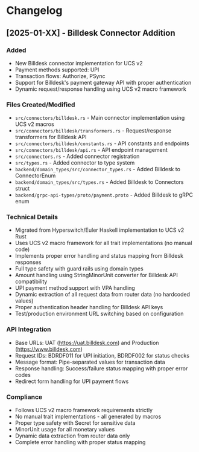 # Changelog

## [2025-01-XX] - Billdesk Connector Addition

### Added
- New Billdesk connector implementation for UCS v2
- Payment methods supported: UPI
- Transaction flows: Authorize, PSync
- Support for Billdesk's payment gateway API with proper authentication
- Dynamic request/response handling using UCS v2 macro framework

### Files Created/Modified
- `src/connectors/billdesk.rs` - Main connector implementation using UCS v2 macros
- `src/connectors/billdesk/transformers.rs` - Request/response transformers for Billdesk API
- `src/connectors/billdesk/constants.rs` - API constants and endpoints
- `src/connectors/billdesk/api.rs` - API endpoint management
- `src/connectors.rs` - Added connector registration
- `src/types.rs` - Added connector to type system
- `backend/domain_types/src/connector_types.rs` - Added Billdesk to ConnectorEnum
- `backend/domain_types/src/types.rs` - Added Billdesk to Connectors struct
- `backend/grpc-api-types/proto/payment.proto` - Added Billdesk to gRPC enum

### Technical Details
- Migrated from Hyperswitch/Euler Haskell implementation to UCS v2 Rust
- Uses UCS v2 macro framework for all trait implementations (no manual code)
- Implements proper error handling and status mapping from Billdesk responses
- Full type safety with guard rails using domain types
- Amount handling using StringMinorUnit converter for Billdesk API compatibility
- UPI payment method support with VPA handling
- Dynamic extraction of all request data from router data (no hardcoded values)
- Proper authentication header handling for Billdesk API keys
- Test/production environment URL switching based on configuration

### API Integration
- Base URLs: UAT (https://uat.billdesk.com) and Production (https://www.billdesk.com)
- Request IDs: BDRDF011 for UPI initiation, BDRDF002 for status checks
- Message format: Pipe-separated values for transaction data
- Response handling: Success/failure status mapping with proper error codes
- Redirect form handling for UPI payment flows

### Compliance
- Follows UCS v2 macro framework requirements strictly
- No manual trait implementations - all generated by macros
- Proper type safety with Secret<String> for sensitive data
- MinorUnit usage for all monetary values
- Dynamic data extraction from router data only
- Complete error handling with proper status mapping